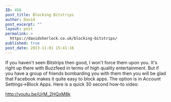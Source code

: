 ```yaml
---
ID: 456
post_title: Blocking Bitstrips
author: David
post_excerpt: ""
layout: post
permalink: >
  https://davidsherlock.co.uk/blocking-bitstrips/
published: true
post_date: 2013-11-01 15:41:16
---
```

If you haven't seen Bitstrips then good, I won't force them upon you. It's right up there with Buzzfeed in terms of high quality entertainment. But if you have a group of friends bombarding you with them then you will be glad that Facebook makes it quite easy to block apps. The option is in Account Settings-&gt;Block Apps. Here is a quick 30 second how-to video:

http://youtu.be/UrM_2HQxM8k
